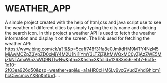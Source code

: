 # WEATHER_APP
A simple project created with the help of html,css and java script use to see the weather of different cities by simply typing the city name and clicking the search icon.
In this project a weather API is used to fetch the weather information and display it on the screen.
The link used for fetching the weather API:
https://www.bing.com/ck/a?!&&p=5caff748f31fa8e0JmltdHM9MTY4NzM5MjAwMCZpZ3VpZD0xMjY4M2U1Ni1lYmY3LTZjZjUtMWQxMC0yZjAzZWE5MjZkNTAmaW5zaWQ9NTIwNw&ptn=3&hsh=3&fclid=12683e56-ebf7-6cf5-1d10-2f03ea926d50&psq=weather+api&u=a1aHR0cHM6Ly9vcGVud2VhdGhlcm1hcC5vcmcvYXBp&ntb=1....
